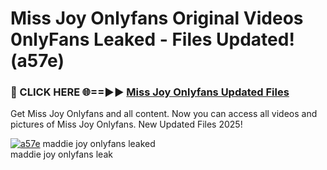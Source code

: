 # Miss Joy Onlyfans Original Videos 0nlyFans Leaked - Files Updated! (a57e)

<h3>🔴 CLICK HERE 🌐==►► <a href="https://tinyurl.com/2wckxsce" rel="nofollow">Miss Joy Onlyfans Updated Files</a></h3>

Get Miss Joy Onlyfans and all content. Now you can access all videos and pictures of Miss Joy Onlyfans. New Updated Files 2025!

[![a57e](https://i.imgur.com/AFduVYN.gif)](https://tinyurl.com/2wckxsce)
maddie joy onlyfans leaked<br>
maddie joy onlyfans leak